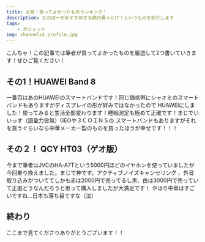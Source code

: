 ```yaml
---
title: 必見！買ってよかったものランキング！
description: たかぼーがおすすめする絶対買っとけ！というものを紹介します
tags:
    - ガジェット
img: channels4_profile.jpg
---
```

こんちゃ！この記事では筆者が買ってよかったものを厳選して2つ書いていきます！ぜひご覧ください！


## その1！HUAWEI Band 8
一番目はあのHUAWEIのスマートバンドです！同じ価格帯にシャオミのスマートバンドもありますがディスプレイの形が好みではなかったので
HUAWEIにしました！使ってみると生活全部変わります！睡眠測定も極めて正確です！まじでいいっす（語彙力皆無）GEOや３ＣＯＩＮＳの
スマートバンドもありますがそれを買うぐらいなら中華メーカー製のものを買ったほうが幸せです！！！
## その２！ QCY HT03（ゲオ版）
今まで筆者はJVCのHA-A7Tという5000円ほどのイヤホンを使っていましたが今回乗り換えました。まじで神です。アクティブノイズキャンセリング
、外音取り込みがついててしかも赤は2000円で売ってるし黒、白は3000円で売っていて正直どうなんだろうと思って購入しましたが大満足です！
やはり中華はすごいですね...日本も落ち目ですな（泣）
## 終わり
ここまで見てくださりありがとうございます！！
